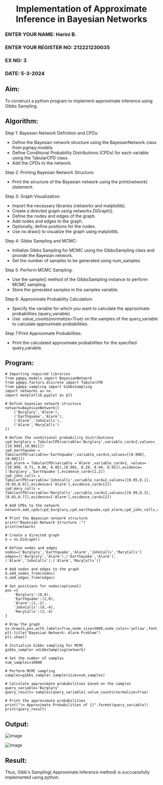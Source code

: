 <H1 ALIGN =CENTER> Implementation of Approximate Inference in Bayesian Networks
</H1>

<H3>ENTER YOUR NAME: Harini B.</H3>
<H3>ENTER YOUR REGISTER NO: 212221230035</H3>
<H3>EX NO: 3</H3>
<H3>DATE: 5-3-2024</H3>

## Aim: 
   To construct a python program to implement approximate inference using Gibbs Sampling.</br>
## Algorithm:
   Step 1: Bayesian Network Definition and CPDs:<br>
    <ul> <li>Define the Bayesian network structure using the BayesianNetwork class from pgmpy.models.</li>
    <li>Define Conditional Probability Distributions (CPDs) for each variable using the TabularCPD class.</li>
    <li>Add the CPDs to the network.</li></ul>
    Step 2: Printing Bayesian Network Structure:<br>
    <ul><li>Print the structure of the Bayesian network using the print(network) statement.</li></ul>
   Step 3: Graph Visualization:
    <ul><li>Import the necessary libraries (networkx and matplotlib).</li>
    <li>Create a directed graph using networkx.DiGraph().</li>
    <li>Define the nodes and edges of the graph.</li>
    <li>Add nodes and edges to the graph.</li>
    <li>Optionally, define positions for the nodes.</li>
    <li>Use nx.draw() to visualize the graph using matplotlib.</li></ul>
    Step 4: Gibbs Sampling and MCMC:<br>
    <ul><li>Initialize Gibbs Sampling for MCMC using the GibbsSampling class and provide the Bayesian network.</li>
    <li>Set the number of samples to be generated using num_samples.</li></ul>
    Step 5: Perform MCMC Sampling:<br>
    <ul><li>Use the sample() method of the GibbsSampling instance to perform MCMC sampling.</li>
    <li>Store the generated samples in the samples variable.</li></ul>
    Step 6: Approximate Probability Calculation:<br>
    <ul><li>Specify the variable for which you want to calculate the approximate probabilities (query_variable).</li>
    <li>Use .value_counts(normalize=True) on the samples of the query_variable to calculate approximate probabilities.</li></ul>
    Step 7:Print Approximate Probabilities:<br>
    <ul><li>Print the calculated approximate probabilities for the specified query_variable.</li></ul>


## Program:
```
# Importing required libraries
from pgmpy.models import BayesianNetwork
from pgmpy.factors.discrete import TabularCPD
from pgmpy.sampling import GibbsSampling
import networkx as nx
import matplotlib.pyplot as plt

# Define bayesian network structure
network=BayesianNetwork([
    ('Burglary','Alarm'),
    ('Earthquake','Alarm'),
    ('Alarm','JohnCalls'),
    ('Alarm','MaryCalls')
])

# Define the conditional probability distributions
cpd_burglary = TabularCPD(variable='Burglary',variable_card=2,values=[[0.999],[0.001]])
cpd_earthquake = TabularCPD(variable='Earthquake',variable_card=2,values=[[0.998],[0.002]])
cpd_alarm = TabularCPD(variable ='Alarm',variable_card=2, values=[[0.999, 0.71, 0.06, 0.05],[0.001, 0.29, 0.94, 0.95]],evidence=['Burglary','Earthquake'],evidence_card=[2,2])
cpd_john_calls = TabularCPD(variable='JohnCalls',variable_card=2,values=[[0.95,0.1],[0.05,0.9]],evidence=['Alarm'],evidence_card=[2])
cpd_mary_calls = TabularCPD(variable='MaryCalls',variable_card=2,values=[[0.99,0.3],[0.01,0.7]],evidence=['Alarm'],evidence_card=[2])

# Add CPDs to the network
network.add_cpds(cpd_burglary,cpd_earthquake,cpd_alarm,cpd_john_calls,cpd_mary_calls)

# Print the Bayesian network structure
print("Bayesian Network Structure :")
print(network)

# Create a directed graph
G = nx.DiGraph()

# Define nodes and edges
nodes=['Burglary','Earthquake','Alarm','JohnCalls','MaryCalls']
edges=[('Burglary','Alarm'),('Earthquake','Alarm'),('Alarm','JohnCalls'),('Alarm','MaryCalls')]

# Add nodes and edges to the graph
G.add_nodes_from(nodes)
G.add_edges_from(edges)

# Set positions for nodes(optional)
pos ={
    'Burglary':(0,0),
    'Earthquake':(2,0),
    'Alarm':(1,-2),
    'JohnCalls':(0,-4),
    'MaryCalls':(2,-4)
}

# Draw the graph
nx.draw(G,pos,with_labels=True,node_size=5000,node_color='yellow',font_size=10,font_weight='bold',arrowsize=12)
plt.title("Bayesian Network: Alarm Problem")
plt.show()

# Initialize Gibbs sampling for MCMC
gibbs_sampler =GibbsSampling(network)

# Set the number of samples
num_samples=10000

# Perform MCMC sampling
samples=gibbs_sampler.sample(size=num_samples)

# Calculate approximate probabilities based on the samples
query_variable='Burglary'
query_result= samples[query_variable].value_counts(normalize=True)

# Print the approximate probabilities
print("\n Approximate Probabilities of {}".format(query_variable))
print(query_result)

```

## Output:
![image](https://github.com/HariniBaskar/Ex-3--AAI/assets/93427253/1bd9290a-06f5-4fde-82e4-6302ab20ca2d)

![image](https://github.com/HariniBaskar/Ex-3--AAI/assets/93427253/7726996e-1582-42de-a472-436714b3d501)

## Result:
Thus, Gibb's Sampling( Approximate Inference method) is succuessfully implemented using python.
